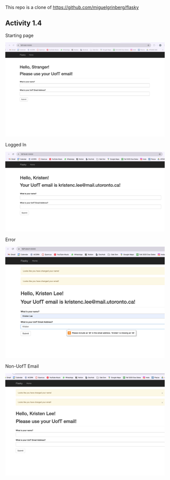 This repo is a clone of https://github.com/miguelgrinberg/flasky

## Activity 1.4

Starting page

![1.4 Starting Page](img/4-startingpage.png)

Logged In

![1.4 Logged In](img/4-loggedin.png)

Error

![1.4 Error](img/4-error.png)

Non-UofT Email

![1.4 Non-UofT](img/4-nonuoft.png)
